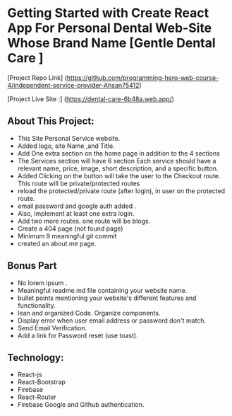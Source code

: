 # Getting Started with Create React App For Personal Dental Web-Site Whose Brand Name [Gentle Dental Care ]

[Project Repo Link] (https://github.com/programming-hero-web-course-4/independent-service-provider-Ahsan75412) 

[Project Live Site :] (https://dental-care-6b48a.web.app/)

## About This Project:

* This Site Personal Service website.
* Added logo, site Name ,and Title.
* Add One extra section on the home page in addition to the 4 sections
* The Services section will have 6 section Each service should have a relevant name, price, image, short description, and a specific button.
* Added Clicking on the button will take the user to the Checkout route. This route will be private/protected routes
* reload the protected/private route (after login), in user on the protected route.
* email password and google auth added .
* Also, implement at least one extra login.
* Add two more routes. one route will be blogs.
* Create a 404 page (not found page)
* Minimum 9 meaningful git commit
* created an about me page.

## Bonus Part 
* No lorem ipsum .
* Meaningful readme.md file containing your website name.
* bullet points mentioning your website's different features and functionality.
* lean and organized Code. Organize components.
* Display error when user email address or password don't match.
* Send Email Verification.
* Add a link for Password reset (use toast).

## Technology:
 
 * React-js
 * React-Bootstrap 
 * Firebase
 * React-Router
 * Firebase Google and Github authentication.



